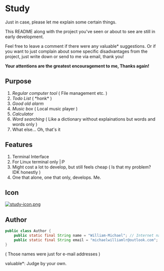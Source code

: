 # Study

Just in case, please let me explain some certain things.

This README along with the project you've seen or about to see are still in early development.

Feel free to leave a comment if there were any valuable\* suggestions. Or if you want to just complain about some specific disadvantages from the project, just write down or send to me via email, thank you!

**Your attentions are the greatest encouragement to me, Thanks again!**

## Purpose
1. *Regular computer tool* ( File management etc. )
2. *Todo List* ( \*honk\* )
3. *Good old alarm*
4. *Music box* ( Local music player )
5. *Calculator*
6. *Word searching* ( Like a dictionary without explainations but words and words only )
7. What else... Oh, that's it

## Features
1. Terminal Interface
2. For Linux terminal only |:P
3. Might cost a lot to develop, but still feels cheap ( Is that my problem? IDK honestly )
4. One that alone, one that only, develops. Me.

## Icon

[![study-icon.png](https://i.postimg.cc/D01pk9Vg/study-icon.png)](https://postimg.cc/vxHt5SZg)

## Author
```Java
public class Author {
    public static final String name = "William-Michael"; // Internet name
    public static final String email = "michaelwilliamlr@outlook.com";
}
```
( Those names were just for e-mail addresses )

valuable*: Judge by your own.
